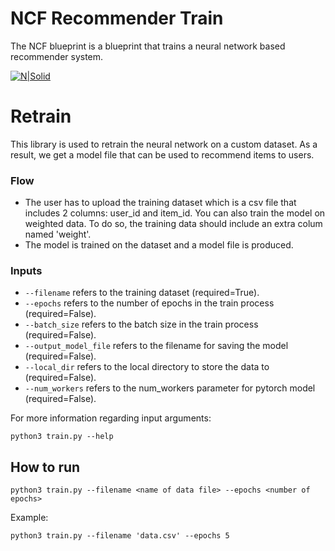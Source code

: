 # NCF Recommender Train  
The NCF blueprint is a blueprint that trains a neural network based recommender system.

[![N|Solid](https://cnvrg.io/wp-content/uploads/2018/12/logo-dark.png)](https://nodesource.com/products/nsolid)

# Retrain
This library is used to retrain the neural network on a custom dataset.
As a result, we get a model file that can be used to recommend items to users. 
### Flow
- The user has to upload the training dataset which is a csv file that includes 2 columns: user_id and item_id.
 You can also train the model on weighted data. To do so, the training data should include an extra colum named 'weight'.
- The model is trained on the dataset and a model file is produced.

### Inputs
- `--filename` refers to the training dataset (required=True).
- `--epochs` refers to the number of epochs in the train process (required=False).
- `--batch_size` refers to the batch size in the train process (required=False).
- `--output_model_file` refers to the filename for saving the model (required=False).
- `--local_dir` refers to the local directory to store the data to (required=False).
- `--num_workers` refers to the num_workers parameter for pytorch model (required=False).

For more information regarding input arguments:
```
python3 train.py --help
```

 
## How to run
```
python3 train.py --filename <name of data file> --epochs <number of epochs>
```
Example:
```
python3 train.py --filename 'data.csv' --epochs 5
```

